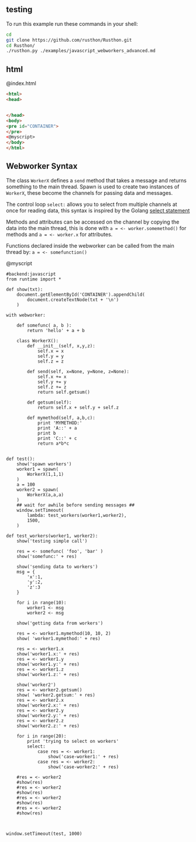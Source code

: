 testing
-------

To run this example run these commands in your shell:

```bash
cd
git clone https://github.com/rusthon/Rusthon.git
cd Rusthon/
./rusthon.py ./examples/javascript_webworkers_advanced.md
```

html
----


@index.html
```html
<html>
<head>


</head>
<body>
<pre id="CONTAINER">
</pre>
<@myscript>
</body>
</html>
```

Webworker Syntax
--------------------------

The class `WorkerX` defines a `send` method that takes a message and returns something to the main thread.
Spawn is used to create two instances of `WorkerX`, these become the channels for passing data and messages.

The control loop `select:` allows you to select from multiple channels at once for reading data, 
this syntax is inspired by the Golang [select statement](http://golangtutorials.blogspot.com/2011/06/channels-in-go-range-and-select.html)

Methods and attributes can be accessed on the channel by copying the data into the main thread,
this is done with `a = <- worker.somemethod()` for methods and `a = <- worker.x` for attributes.

Functions declared inside the webworker can be called from the main thread by: `a = <- somefunction()`

@myscript
```rusthon
#backend:javascript
from runtime import *

def show(txt):
	document.getElementById('CONTAINER').appendChild(
		document.createTextNode(txt + '\n')
	)

with webworker:

	def somefunc( a, b ):
		return 'hello' + a + b

	class WorkerX():
		def __init__(self, x,y,z):
			self.x = x
			self.y = y
			self.z = z

		def send(self, x=None, y=None, z=None):
			self.x += x
			self.y += y
			self.z += z
			return self.getsum()

		def getsum(self):
			return self.x + self.y + self.z

		def mymethod(self, a,b,c):
			print 'MYMETHOD:'
			print 'A::' + a
			print b
			print 'C::' + c
			return a*b*c


def test():
	show('spawn workers')
	worker1 = spawn(
		WorkerX(1,1,1)
	)
	a = 100
	worker2 = spawn(
		WorkerX(a,a,a)
	)
	## wait for awhile before sending messages ##
	window.setTimeout(
		lambda: test_workers(worker1,worker2),
		1500,
	)

def test_workers(worker1, worker2):
	show('testing simple call')

	res = <- somefunc( 'foo', 'bar' )
	show('somefunc:' + res)

	show('sending data to workers')
	msg = {
		'x':1, 
		'y':2,
		'z':3
	}

	for i in range(10):
		worker1 <- msg
		worker2 <- msg

	show('getting data from workers')

	res = <- worker1.mymethod(10, 10, 2)
	show( 'worker1.mymethod:' + res)

	res = <- worker1.x
	show('worker1.x:' + res)
	res = <- worker1.y
	show('worker1.y:' + res)
	res = <- worker1.z
	show('worker1.z:' + res)

	show('worker2')
	res = <- worker2.getsum()
	show( 'worker2.getsum:' + res)
	res = <- worker2.x
	show('worker2.x:' + res)
	res = <- worker2.y
	show('worker2.y:' + res)
	res = <- worker2.z
	show('worker2.z:' + res)

	for i in range(20):
		print 'trying to select on workers'
		select:
			case res = <- worker1:
				show('case-worker1:' + res)
			case res = <- worker2:
				show('case-worker2:' + res)

	#res = <- worker2
	#show(res)
	#res = <- worker2
	#show(res)
	#res = <- worker2
	#show(res)
	#res = <- worker2
	#show(res)



window.setTimeout(test, 1000)

```
